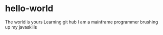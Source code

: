 # hello-world
The world is yours
Learning git hub
I am a mainframe programmer brushing up my javaskills

